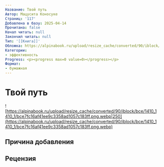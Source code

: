 ```yaml
---
Название: Твой путь
Автор: Мацусита Коносуке
Страниц: '117'
Добавлена в базу: 2025-04-14
Прочитана: false
Начал читать: null
Закончил читать: null
Тип: '[[Книга]]'
Обложка: https://alpinabook.ru/upload/resize_cache/converted/90/iblock/bce/1410_1410_1/bce7fc16af41ee9c3358ad1057c183ff.png.webp
Категории:
- эффективность
Progress: <p><progress max=0 value=0></progress></p>
Формат:
- бумажная
---
```

# Твой путь

![https://alpinabook.ru/upload/resize_cache/converted/90/iblock/bce/1410_1410_1/bce7fc16af41ee9c3358ad1057c183ff.png.webp|250](https://alpinabook.ru/upload/resize_cache/converted/90/iblock/bce/1410_1410_1/bce7fc16af41ee9c3358ad1057c183ff.png.webp)

## Причина добавления


## Рецензия